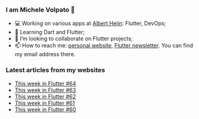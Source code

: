 ### I am Michele Volpato 👋

- 💻 Working on various apps at [Albert Heijn](https://github.com/RoyalAholdDelhaize): Flutter, DevOps;
- 🌱 Learning Dart and Flutter;
- 📱 I’m looking to collaborate on Flutter projects;
- 📫 How to reach me: [personal website](https://volpato.dev), [Flutter newsletter](https://flutternewsletter.volpato.dev). You can find my email address there.

### Latest articles from my websites

<!-- BLOG-POST-LIST:START -->
- [This week in Flutter #64](https://flutternewsletter.volpato.dev/news/this-week-in-flutter-64/)
- [This week in Flutter #63](https://flutternewsletter.volpato.dev/news/this-week-in-flutter-63/)
- [This week in Flutter #62](https://flutternewsletter.volpato.dev/news/this-week-in-flutter-62/)
- [This week in Flutter #61](https://flutternewsletter.volpato.dev/news/this-week-in-flutter-61/)
- [This week in Flutter #60](https://flutternewsletter.volpato.dev/news/this-week-in-flutter-60/)
<!-- BLOG-POST-LIST:END -->
